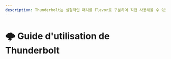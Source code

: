 ```yaml
---
description: Thunderbolt는 실험적인 패치를 Flavor로 구분하여 직접 사용해볼 수 있도록 하는 Plazma 기반 서버 플랫폼입니다.
---
```


# 🌩️ Guide d'utilisation de Thunderbolt

